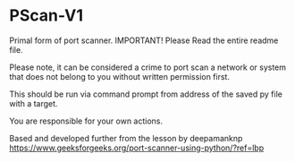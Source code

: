 # PScan-V1
Primal form of port scanner. IMPORTANT! Please Read the entire readme file. 

Please note, it can be considered a crime to port scan a network or system that does not belong to you without written permission first. 

This should be run via command prompt from address of the saved py file with a target. 

You are responsible for your own actions. 

Based and developed further from the lesson by deepamanknp https://www.geeksforgeeks.org/port-scanner-using-python/?ref=lbp
